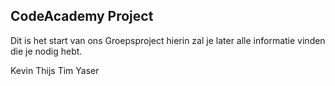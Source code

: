 ## CodeAcademy Project

Dit is het start van ons Groepsproject hierin zal je later alle informatie vinden die je nodig hebt.

Kevin
Thijs
Tim
Yaser
